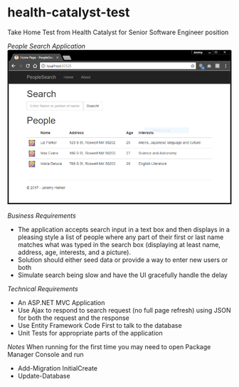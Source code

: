 # health-catalyst-test
Take Home Test from Health Catalyst for Senior Software Engineer position

*People Search Application*
![People Search Application][appscreenshot]

*Business Requirements*
- The application accepts search input in a text box and then displays in a
    pleasing style a list of people where any part of their first or last name
	matches what was typed in the search box (displaying at least name, address,
	age, interests, and a picture). 
- Solution should either seed data or provide a way to enter new users or both
- Simulate search being slow and have the UI gracefully handle the delay

*Technical Requirements*
- An ASP.NET MVC Application 
- Use Ajax to respond to search request (no full page refresh) using JSON for
    both the request and the response
- Use Entity Framework Code First to talk to the database
- Unit Tests for appropriate parts of the application

*Notes*
When running for the first time you may need to open Package Manager Console and run
- Add-Migration InitialCreate
- Update-Database

[appscreenshot]: https://github.com/SushiGuy/health-catalyst-test/blob/master/PeopleSearch/PeopleSearchScreenshot.PNG?raw=true "Web App Screenshot"
